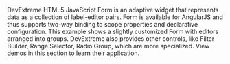 DevExtreme HTML5 JavaScript Form is an adaptive widget that represents data as a collection of label-editor pairs. Form is available for AngularJS and thus supports two-way binding to scope properties and declarative configuration. This example shows a slightly customized Form with editors arranged into groups. DevExtreme also provides other controls, like Filter Builder, Range Selector, Radio Group, which are more specialized. View demos in this section to learn their application.